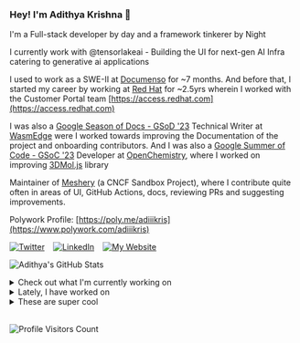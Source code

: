 ### Hey! I'm Adithya Krishna 👋
I'm a Full-stack developer by day and a framework tinkerer by Night

I currently work with @tensorlakeai - Building the UI for next-gen AI Infra catering to generative ai applications
  
I used to work as a SWE-II at [Documenso](https://documenso.com) for ~7 months. And before that, I started my career by working at [Red Hat](https://redhat.com) for ~2.5yrs wherein I worked with the Customer Portal team [https://access.redhat.com](https://access.redhat.com)

I was also a [Google Season of Docs - GSoD '23](https://developers.google.com/season-of-docs) Technical Writer at [WasmEdge](https://github.com/WasmEdge) were I worked towards improving the Documentation of the project and onboarding contributors. And I was also a [Google Summer of Code - GSoC '23](https://summerofcode.withgoogle.com/) Developer at [OpenChemistry](https://openchemistry.org), where I worked on improving [3DMol.js](https://github.com/3dmol/3Dmol.js) library

Maintainer of [Meshery](https://github.com/meshery) (a CNCF Sandbox Project), where I contribute quite often in areas of UI, GitHub Actions, docs, reviewing PRs and suggesting improvements.

Polywork Profile: [https://poly.me/adiiikris](https://www.polywork.com/adiiikris)

[![Twitter](https://img.shields.io/badge/-@adii_kris-%231DA1F2?style=for-the-badge&logo=twitter&logoColor=ffffff)](https:/twitter.adikris.in) &ensp;
[![LinkedIn](https://img.shields.io/badge/-Adithya%20Krishna-%230A67C3?style=for-the-badge&logo=linkedin&logoColor=ffffff)](https://linkedin.adikris.in/) &ensp;
[![My Website](https://img.shields.io/badge/-My%20Website-%230A67C3?style=for-the-badge)](https://adikris.in/)



![Adithya's GitHub Stats](https://github-readme-stats.vercel.app/api?username=adithyaakrishna&show_icons=true&hide_border=true&title_color=fff&icon_color=79ff97&text_color=9f9f9f&bg_color=151515)


<details>
  <summary>Check out what I'm currently working on</summary>
  
  - [adithyaakrishna/pi-chat](https://github.com/adithyaakrishna/pi-chat) - Clone of PiChat Using Sarvam and OpenAI API (today)
  - [BasedHardware/omi](https://github.com/BasedHardware/omi) - AI wearables. Put it on, speak, transcribe, automatically (6 days ago)
  - [tensorlakeai/tensorlake](https://github.com/tensorlakeai/tensorlake) - Tensorlake SDK (2 weeks ago)
  - [nyayanidhi/nyayanidhi-rag-ui](https://github.com/nyayanidhi/nyayanidhi-rag-ui) -  (3 weeks ago)
  - [tensorlakeai/indexify](https://github.com/tensorlakeai/indexify) - A realtime serving engine for Data-Intensive Generative AI Applications (3 weeks ago)
</details>

<details>
  <summary>Lately, I have worked on</summary>
  
  - [chore: update username page](https://github.com/BasedHardware/omi/pull/2481) on [BasedHardware/omi](https://github.com/BasedHardware/omi) (2 days ago)
  - [chore: fix modal bug](https://github.com/BasedHardware/omi/pull/2480) on [BasedHardware/omi](https://github.com/BasedHardware/omi) (2 days ago)
</details>

<details>
  <summary>These are super cool</summary>
  
  - [tensorlakeai/platform-api](https://github.com/tensorlakeai/platform-api) - Tensorlake Cloud Plaform API (6 days ago)
  - [tensorlakeai/platform-ui](https://github.com/tensorlakeai/platform-ui) - Indexify Cloud Platform (6 days ago)
  - [tensorlakeai/docs](https://github.com/tensorlakeai/docs) -  (6 days ago)
  - [tensorlakeai/inkwell-server](https://github.com/tensorlakeai/inkwell-server) - Inkwell Server (6 days ago)
  - [trycompai/comp](https://github.com/trycompai/comp) - The open source compliance platform - Drata &amp; Vanta Alternative (6 days ago)
</details>

<br> 

![Profile Visitors Count](https://profile-counter.glitch.me/adithyaakrishna/count.svg)
